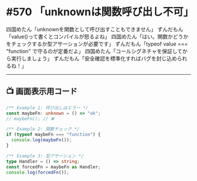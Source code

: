 # #570 「unknownは関数呼び出し不可」

四国めたん「unknownを関数として呼び出すこともできません」
ずんだもん「value()って書くとコンパイルが怒るよね」
四国めたん「はい。関数かどうかをチェックするか型アサーションが必要です」
ずんだもん「typeof value === \"function\" で守るのが定番だよ」
四国めたん「コールシグネチャを保証してから実行しましょう」
ずんだもん「安全確認を標準化すればバグを封じ込められるね！」

---

## 📺 画面表示用コード

```typescript
/** Example 1: 呼び出しはエラー */
const maybeFn: unknown = () => "ok";
// maybeFn(); // ❌

/** Example 2: 関数チェック */
if (typeof maybeFn === "function") {
  console.log(maybeFn());
}

/** Example 3: 型アサーション */
type Handler = () => string;
const forcedFn = maybeFn as Handler;
console.log(forcedFn());
```
